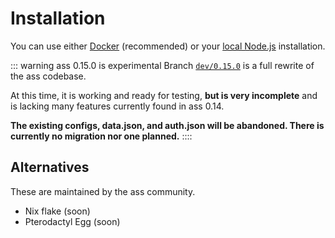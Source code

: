 # Installation

You can use either [Docker](docker) (recommended) or your [local Node.js](local) installation.

::: warning ass 0.15.0 is experimental
Branch [`dev/0.15.0`](https://github.com/tycrek/ass/tree/dev/0.15.0/) is a full rewrite of the ass codebase.

At this time, it is working and ready for testing, **but is very incomplete** and is lacking many features currently found in ass 0.14.

**The existing configs, data.json, and auth.json will be abandoned. There is currently no migration nor one planned.**
::::

## Alternatives

These are maintained by the ass community.

- Nix flake (soon)
- Pterodactyl Egg (soon)